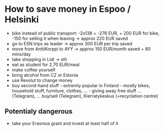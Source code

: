 # How to save money in Espoo / Helsinki
- bike instead of public transport: -2x138 = -276 EUR, + 200 EUR for bike, -150 for selling it when leaving -> approx 220 EUR saved
- go to ESN trips as leader -> approx 300 EUR per trip saved
- move from AnttiKorppi to AYY -> approx 150 EUR/month saved + 80 mins/day
- take shopping in Lidl -> sth
- eat as student for 2,70 EUR/meal
- make coffee yourself
- bring alcohol from CZ or Estonia
- use Revolut to change money
- buy second-hand stuff - extremly popular in Finland - mostly bikes, household stuff, furniture, clothes, ... - giving away free stuff ... (Telegram), ... buy/sell (Telegram), Kierratykeskus (=recyclation centre)

## Potentialy dangerous
- take your Erasmus grant and invest at least half of it
